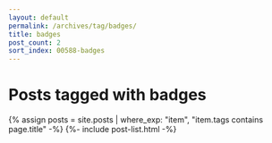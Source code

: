 ```yaml
---
layout: default
permalink: /archives/tag/badges/
title: badges
post_count: 2
sort_index: 00588-badges
---
```

<h1 class="page-heading">Posts tagged with badges</h1>
{% assign posts = site.posts | where_exp: "item", "item.tags contains page.title" -%}
{%- include post-list.html -%}
